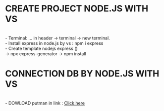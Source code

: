 <h1>CREATE PROJECT NODE.JS WITH VS</h1><br>
- Terminal: ... in header -> terminal -> new terminal.<br>
- Install express in node.js by vs : npm i express<br>
- Create template nodejs express ()<br>
-> npx express-generator -> npm install<br>
<h1>CONNECTION DB BY NODE.JS WITH VS</h1><br>
- DOWLOAD putman in link : <a href="https://www.postman.com/downloads/">Click here</a><br>
